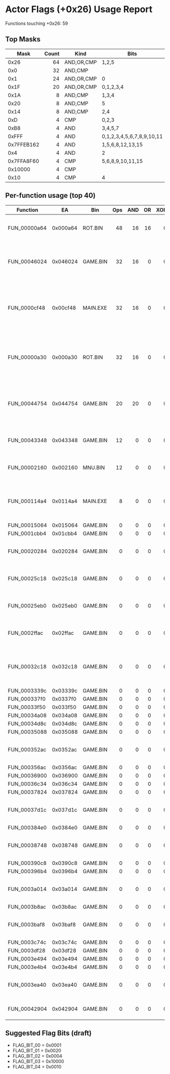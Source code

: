 # Actor Flags (+0x26) Usage Report

Functions touching +0x26: 59

## Top Masks

| Mask | Count | Kind | Bits | PoT |
| --- | ---: | --- | --- | ---: |
| 0x26 | 64 | AND,OR,CMP | 1,2,5 | 0 |
| 0x0 | 32 | AND,CMP |  | 0 |
| 0x1 | 24 | AND,OR,CMP | 0 | 1 |
| 0x1F | 20 | AND,OR,CMP | 0,1,2,3,4 | 0 |
| 0x1A | 8 | AND,CMP | 1,3,4 | 0 |
| 0x20 | 8 | AND,CMP | 5 | 1 |
| 0x14 | 8 | AND,CMP | 2,4 | 0 |
| 0xD | 4 | CMP | 0,2,3 | 0 |
| 0xB8 | 4 | AND | 3,4,5,7 | 0 |
| 0xFFF | 4 | AND | 0,1,2,3,4,5,6,7,8,9,10,11 | 0 |
| 0x7FFEB162 | 4 | AND | 1,5,6,8,12,13,15 | 0 |
| 0x4 | 4 | AND | 2 | 1 |
| 0x7FFA8F60 | 4 | CMP | 5,6,8,9,10,11,15 | 0 |
| 0x10000 | 4 | CMP |  | 1 |
| 0x10 | 4 | CMP | 4 | 1 |

## Per-function usage (top 40)

| Function | EA | Bin | Ops | AND | OR | XOR | CMP | ~ | Sample |
| --- | --- | --- | ---: | ---: | ---: | ---: | ---: | ---: | --- |
| FUN_00000a64 | 0x000a64 | ROT.BIN | 48 | 16 | 16 | 0 | 16 | 0 | *(ushort *)(iVar2 + 0x26) = *(ushort *)(iVar2 + 0x26) | (ushort)(1 << ((int)sVar1 & 0x1fU)); |
| FUN_00046024 | 0x046024 | GAME.BIN | 32 | 16 | 0 | 0 | 16 | 0 | if ((*(short *)(param_1 + 0x1a) == 0) && (*(short *)(param_1 + 0x26) == 0)) { |
| FUN_0000cf48 | 0x00cf48 | MAIN.EXE | 32 | 16 | 0 | 0 | 16 | 0 | if ((*(char *)(param_1 + 0x20) != '\0') && (cVar1 = *(char *)(param_1 + 0x26), cVar1 != 0)) { |
| FUN_00000a30 | 0x000a30 | ROT.BIN | 32 | 16 | 0 | 0 | 16 | 0 | return (int)(uint)*(ushort *)(iVar1 + 0x26) >> (*(ushort *)(param_1 + 0x14) & 0x1f) & 1; |
| FUN_00044754 | 0x044754 | GAME.BIN | 20 | 20 | 0 | 0 | 0 | 0 | (int)*(short *)((*(ushort *)(*(int *)(param_1 + 0xb8) + 0x26) & 0xfff) * 4 + -0x7ffeb162)) { |
| FUN_00043348 | 0x043348 | GAME.BIN | 12 | 0 | 0 | 0 | 12 | 0 | piVar4[0xd] = (uint)(*(int *)(param_2 + 0x26) == 1); |
| FUN_00002160 | 0x002160 | MNU.BIN | 12 | 0 | 0 | 0 | 12 | 0 | iVar9 = (iVar9 + 0x26) * 0x10000 >> 0x10; |
| FUN_000114a4 | 0x0114a4 | MAIN.EXE | 8 | 0 | 0 | 0 | 8 | 0 | ((int)*(short *)(iVar1 + -0x7ffa8f60) == (int)*(char *)(iVar8 + 0x26))) { |
| FUN_00015064 | 0x015064 | GAME.BIN | 0 | 0 | 0 | 0 | 0 | 0 |  |
| FUN_0001cbb4 | 0x01cbb4 | GAME.BIN | 0 | 0 | 0 | 0 | 0 | 0 |  |
| FUN_00020284 | 0x020284 | GAME.BIN | 0 | 0 | 0 | 0 | 0 | 0 | *(undefined2 *)((int)puVar8 + iVar5 + 0x26) = 0x3c; |
| FUN_00025c18 | 0x025c18 | GAME.BIN | 0 | 0 | 0 | 0 | 0 | 0 | puVar6 = (ushort *)(param_1 + 0x26 + iVar4); |
| FUN_00025eb0 | 0x025eb0 | GAME.BIN | 0 | 0 | 0 | 0 | 0 | 0 | *psVar7 = *(short *)(param_1 + iVar4 + 0x26); |
| FUN_0002ffac | 0x02ffac | GAME.BIN | 0 | 0 | 0 | 0 | 0 | 0 | *(short *)(iVar12 + 0x26) = (short)uVar9; |
| FUN_00032c18 | 0x032c18 | GAME.BIN | 0 | 0 | 0 | 0 | 0 | 0 | *(undefined2 *)(iVar2 + 0x18a) = *(undefined2 *)(param_2 + 0x26); |
| FUN_0003339c | 0x03339c | GAME.BIN | 0 | 0 | 0 | 0 | 0 | 0 |  |
| FUN_000337f0 | 0x0337f0 | GAME.BIN | 0 | 0 | 0 | 0 | 0 | 0 |  |
| FUN_00033f50 | 0x033f50 | GAME.BIN | 0 | 0 | 0 | 0 | 0 | 0 |  |
| FUN_00034a08 | 0x034a08 | GAME.BIN | 0 | 0 | 0 | 0 | 0 | 0 |  |
| FUN_00034d8c | 0x034d8c | GAME.BIN | 0 | 0 | 0 | 0 | 0 | 0 |  |
| FUN_00035088 | 0x035088 | GAME.BIN | 0 | 0 | 0 | 0 | 0 | 0 |  |
| FUN_000352ac | 0x0352ac | GAME.BIN | 0 | 0 | 0 | 0 | 0 | 0 | *(short *)(param_1 + 0x26) = -(short)local_28; |
| FUN_000356ac | 0x0356ac | GAME.BIN | 0 | 0 | 0 | 0 | 0 | 0 |  |
| FUN_00036900 | 0x036900 | GAME.BIN | 0 | 0 | 0 | 0 | 0 | 0 |  |
| FUN_00036c34 | 0x036c34 | GAME.BIN | 0 | 0 | 0 | 0 | 0 | 0 |  |
| FUN_00037824 | 0x037824 | GAME.BIN | 0 | 0 | 0 | 0 | 0 | 0 |  |
| FUN_00037d1c | 0x037d1c | GAME.BIN | 0 | 0 | 0 | 0 | 0 | 0 | *(undefined2 *)(param_1 + 0x26) = local_28; |
| FUN_000384e0 | 0x0384e0 | GAME.BIN | 0 | 0 | 0 | 0 | 0 | 0 |  |
| FUN_00038748 | 0x038748 | GAME.BIN | 0 | 0 | 0 | 0 | 0 | 0 | (int)(short)*(ushort *)(param_1 + 0x26) * |
| FUN_000390c8 | 0x0390c8 | GAME.BIN | 0 | 0 | 0 | 0 | 0 | 0 |  |
| FUN_000396b4 | 0x0396b4 | GAME.BIN | 0 | 0 | 0 | 0 | 0 | 0 |  |
| FUN_0003a014 | 0x03a014 | GAME.BIN | 0 | 0 | 0 | 0 | 0 | 0 | *(short *)(param_1 + 0x26) = -(short)local_28; |
| FUN_0003b8ac | 0x03b8ac | GAME.BIN | 0 | 0 | 0 | 0 | 0 | 0 |  |
| FUN_0003baf8 | 0x03baf8 | GAME.BIN | 0 | 0 | 0 | 0 | 0 | 0 | local_2c = *(ushort *)(param_1 + 0x26); |
| FUN_0003c74c | 0x03c74c | GAME.BIN | 0 | 0 | 0 | 0 | 0 | 0 |  |
| FUN_0003df28 | 0x03df28 | GAME.BIN | 0 | 0 | 0 | 0 | 0 | 0 |  |
| FUN_0003e494 | 0x03e494 | GAME.BIN | 0 | 0 | 0 | 0 | 0 | 0 |  |
| FUN_0003e4b4 | 0x03e4b4 | GAME.BIN | 0 | 0 | 0 | 0 | 0 | 0 |  |
| FUN_0003ea40 | 0x03ea40 | GAME.BIN | 0 | 0 | 0 | 0 | 0 | 0 | *(short *)(param_1 + 0x26) = -(short)local_28; |
| FUN_00042904 | 0x042904 | GAME.BIN | 0 | 0 | 0 | 0 | 0 | 0 | *(undefined2 *)(iVar6 + 0x26) = 1; |

## Suggested Flag Bits (draft)

- FLAG_BIT_00 = 0x0001
- FLAG_BIT_01 = 0x0020
- FLAG_BIT_02 = 0x0004
- FLAG_BIT_03 = 0x10000
- FLAG_BIT_04 = 0x0010
